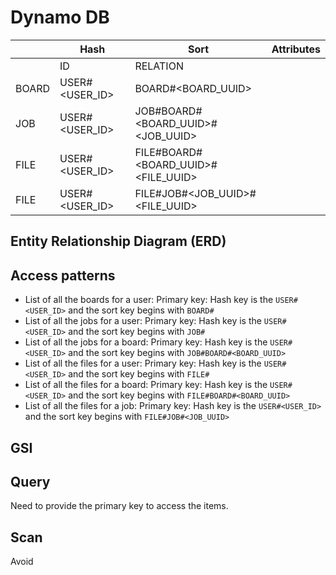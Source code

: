 # Dynamo DB

|       | Hash           | Sort                                | Attributes |
| ----- | -------------- | ----------------------------------- | ---------- |
|       | ID             | RELATION                            |            |
| BOARD | USER#<USER_ID> | BOARD#<BOARD_UUID>                  |            |
| JOB   | USER#<USER_ID> | JOB#BOARD#<BOARD_UUID>#<JOB_UUID>   |            |
| FILE  | USER#<USER_ID> | FILE#BOARD#<BOARD_UUID>#<FILE_UUID> |            |
| FILE  | USER#<USER_ID> | FILE#JOB#<JOB_UUID>#<FILE_UUID>     |            |

## Entity Relationship Diagram (ERD)

## Access patterns

- List of all the boards for a user: Primary key: Hash key is the `USER#<USER_ID>` and the sort key begins with `BOARD#`
- List of all the jobs for a user: Primary key: Hash key is the `USER#<USER_ID>` and the sort key begins with `JOB#`
- List of all the jobs for a board: Primary key: Hash key is the `USER#<USER_ID>` and the sort key begins with `JOB#BOARD#<BOARD_UUID>`
- List of all the files for a user: Primary key: Hash key is the `USER#<USER_ID>` and the sort key begins with `FILE#`
- List of all the files for a board: Primary key: Hash key is the `USER#<USER_ID>` and the sort key begins with `FILE#BOARD#<BOARD_UUID>`
- List of all the files for a job: Primary key: Hash key is the `USER#<USER_ID>` and the sort key begins with `FILE#JOB#<JOB_UUID>`

## GSI

## Query

Need to provide the primary key to access the items.

## Scan

Avoid
